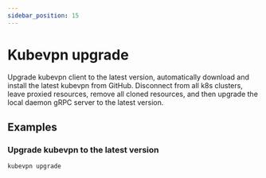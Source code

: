 ```yaml
---
sidebar_position: 15
---
```


# Kubevpn upgrade

Upgrade kubevpn client to the latest version, automatically download and install the latest kubevpn from GitHub.
Disconnect from all k8s clusters, leave proxied resources, remove all cloned resources, and then upgrade the local
daemon gRPC server to the latest version.

## Examples

### Upgrade kubevpn to the latest version

```bash
kubevpn upgrade
```